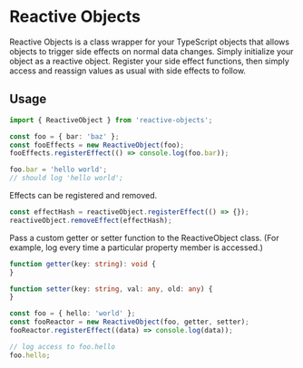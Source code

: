 # Reactive Objects

Reactive Objects is a class wrapper for your TypeScript objects that allows objects to trigger side effects on normal data changes. Simply initialize your object as a reactive object. Register your side effect functions, then simply access and reassign values as usual with side effects to follow.

## Usage

```TypeScript
import { ReactiveObject } from 'reactive-objects';

const foo = { bar: 'baz' };
const fooEffects = new ReactiveObject(foo);
fooEffects.registerEffect(() => console.log(foo.bar));

foo.bar = 'hello world';
// should log 'hello world';
```

Effects can be registered and removed.

```TypeScript
const effectHash = reactiveObject.registerEffect(() => {});
reactiveObject.removeEffect(effectHash);
```

Pass a custom getter or setter function to the ReactiveObject class. (For example, log every time a particular property member is accessed.)

```TypeScript
function getter(key: string): void {
}

function setter(key: string, val: any, old: any) {
}

const foo = { hello: 'world' }; 
const fooReactor = new ReactiveObject(foo, getter, setter);
fooReactor.registerEffect((data) => console.log(data));

// log access to foo.hello
foo.hello;
```
